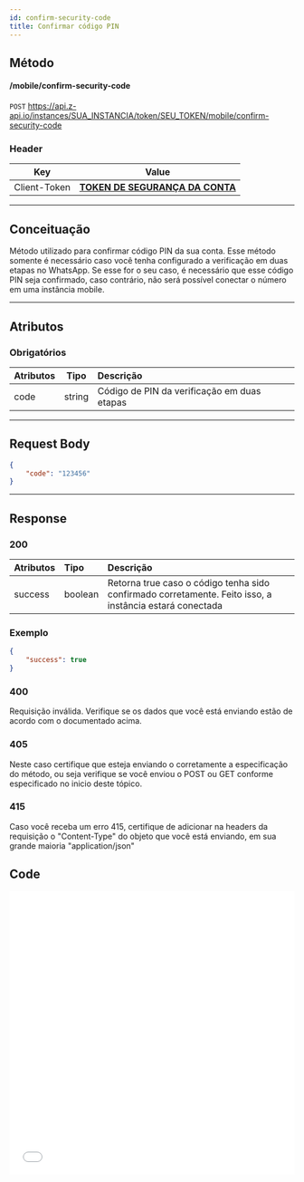 ```yaml
---
id: confirm-security-code
title: Confirmar código PIN
---
```


## Método

#### /mobile/confirm-security-code

`POST` https://api.z-api.io/instances/SUA_INSTANCIA/token/SEU_TOKEN/mobile/confirm-security-code

### Header

|      Key       |            Value            |
| :------------: |     :-----------------:     |
|  Client-Token  | **[TOKEN DE SEGURANÇA DA CONTA](../security/client-token)** |
---

## Conceituação

Método utilizado para confirmar código PIN da sua conta. Esse método somente é necessário caso você tenha configurado a verificação em duas etapas no WhatsApp. Se esse for o seu caso, é necessário que esse código PIN seja confirmado, caso contrário, não será possível conectar o número em uma instância mobile.

---

## Atributos

### Obrigatórios

| Atributos | Tipo | Descrição |
| :-------- | :--: | :-- |
| code      | string | Código de PIN da verificação em duas etapas |

---

## Request Body

```json
{
    "code": "123456"
}
```

---

## Response

### 200

| Atributos   | Tipo     | Descrição |
| :--------   | :------  | :-------- |
| success     | boolean  | Retorna true caso o código tenha sido confirmado corretamente. Feito isso, a instância estará conectada |


### Exemplo

```json
{
    "success": true
}
```

### 400

Requisição inválida. Verifique se os dados que você está enviando estão de acordo com o documentado acima.

### 405

Neste caso certifique que esteja enviando o corretamente a especificação do método, ou seja verifique se você enviou o POST ou GET conforme especificado no inicio deste tópico.

### 415

Caso você receba um erro 415, certifique de adicionar na headers da requisição o "Content-Type" do objeto que você está enviando, em sua grande maioria "application/json"


## Code

<iframe src="//api.apiembed.com/?source=https://raw.githubusercontent.com/Z-API/z-api-docs/main/json-examples/confirm-security-code.json&targets=all" frameborder="0" scrolling="no" width="100%" height="500px" seamless></iframe>
